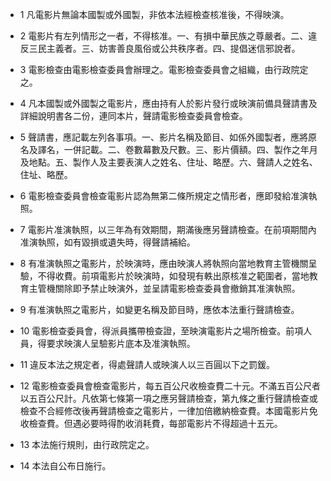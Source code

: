 * 1 凡電影片無論本國製或外國製，非依本法經檢查核准後，不得映演。

* 2 電影片有左列情形之一者，不得核准。一、有損中華民族之尊嚴者。二、違反三民主義者。三、妨害善良風俗或公共秩序者。四、提倡迷信邪說者。

* 3 電影檢查由電影檢查委員會辦理之。電影檢查委員會之組織，由行政院定之。

* 4 凡本國製或外國製之電影片，應由持有人於影片發行或映演前備具聲請書及詳細說明書各二份，連同本片，聲請電影檢查委員會檢查。

* 5 聲請書，應記載左列各事項。一、影片名稱及節目、如係外國製者，應將原名及譯名，一併記載。二、卷數幕數及尺數。三、影片價額。四、製作之年月及地點。五、製作人及主要表演人之姓名、住址、略歷。六、聲請人之姓名、住址、略歷。

* 6 電影檢查委員會檢查電影片認為無第二條所規定之情形者，應即發給准演執照。

* 7 電影片准演執照，以三年為有效期間，期滿後應另聲請檢查。在前項期間內准演執照，如有毀損或遺失時，得聲請補給。

* 8 有准演執照之電影片，於映演時，應由映演人將執照向當地教育主管機關呈驗，不得收費。前項電影片於映演時，如發現有軼出原核准之範圍者，當地教育主管機關除即予禁止映演外，並呈請電影檢查委員會撤銷其准演執照。

* 9 有准演執照之電影片，如變更名稱及節目時，應依本法重行聲請檢查。

* 10 電影檢查委員會，得派員攜帶檢查證，至映演電影片之場所檢查。前項人員，得要求映演人呈驗影片底本及准演執照。

* 11 違反本法之規定者，得處聲請人或映演人以三百圓以下之罰鍰。

* 12 電影檢查委員會檢查電影片，每五百公尺收檢查費二十元。不滿五百公尺者以五百公尺計。凡依第七條第一項之應另聲請檢查，第九條之重行聲請檢查或檢查不合經修改後再聲請檢查之電影片，一律加倍繳納檢查費。本國電影片免收檢查費。但遇必要時得酌收消耗費，每部電影片不得超過十五元。

* 13 本法施行規則，由行政院定之。

* 14 本法自公布日施行。

